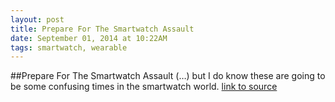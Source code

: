 ```yaml
---
layout: post
title: Prepare For The Smartwatch Assault
date: September 01, 2014 at 10:22AM
tags: smartwatch, wearable
---
```

##Prepare For The Smartwatch Assault
(…) but I do know these are going to be some confusing times in the smartwatch world.
[link to source](http://ift.tt/XWC2cx) 
